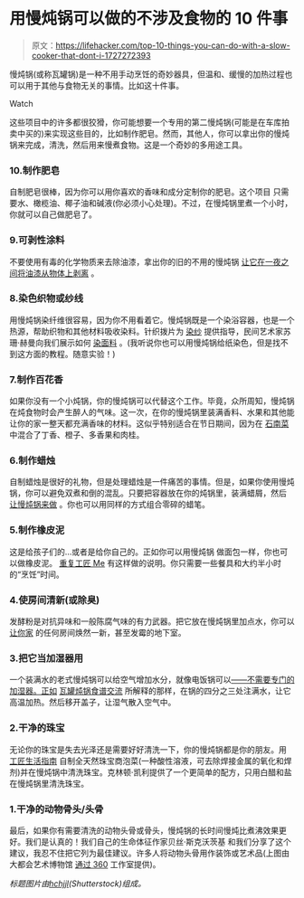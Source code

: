 # 用慢炖锅可以做的不涉及食物的 10 件事

> 原文：<https://lifehacker.com/top-10-things-you-can-do-with-a-slow-cooker-that-dont-i-1727272393>

慢炖锅(或称瓦罐锅)是一种不用手动烹饪的奇妙器具，但温和、缓慢的加热过程也可以用于其他与食物无关的事情。比如这十件事。

Watch

这些项目中的许多都很狡猾，你可能想要一个专用的第二慢炖锅(可能是在车库拍卖中买的)来实现这些目的，比如制作肥皂。然而，其他人，你可以拿出你的慢炖锅来完成，清洗，然后用来慢煮食物。这是一个奇妙的多用途工具。

### 10.制作肥皂

自制肥皂很棒，因为你可以用你喜欢的香味和成分定制你的肥皂。这个项目 只需要水、橄榄油、椰子油和碱液(你必须小心处理)。不过，在慢炖锅里煮一个小时，你就可以自己做肥皂了。

### 9.可剥性涂料

不要使用有毒的化学物质来去除油漆，拿出你的旧的不用的慢炖锅 [让它在一夜之间将油漆从物体上剥离](http://lifehacker.com/remove-paint-with-a-slow-cooker-and-water-5897802) 。

### 8.染色织物或纱线

用慢炖锅染纤维很容易，因为你不用看着它。慢炖锅既是一个染浴容器，也是一个热源，帮助织物和其他材料吸收染料。针织拨片为 [染纱](http://tutorials.knitpicks.com/wptutorials/crock-pot-dyeing/) 提供指导，民间艺术家苏珊·赫曼向我们展示如何 [染面料](http://susanhemann.blogspot.com/2014/10/the-crock-pot-revisited-unusual-use.html) 。(我听说你也可以用慢炖锅给纸染色，但是找不到这方面的教程。随意实验！)

### 7.制作百花香

如果你没有一个小炖锅，你的慢炖锅可以代替这个工作。毕竟，众所周知，慢炖锅在炖食物时会产生醉人的气味。这一次，在你的慢炖锅里装满香料、水果和其他能让你的家一整天都充满香味的材料。这似乎特别适合在节日期间，因为在 [石南菜](http://www.heathersdish.com/thedish/simple-homemade-christmas-potpourri/) 中混合了丁香、橙子、多香果和肉桂。

### 6.制作蜡烛

自制蜡烛是很好的礼物，但是处理蜡烛是一件痛苦的事情。但是，如果你使用慢炖锅，你可以避免双煮和倒的混乱。只要把容器放在你的炖锅里，装满蜡屑，然后 [让慢炖锅来做](http://lifehacker.com/use-a-crock-pot-to-make-homemade-candles-5428429) 。你也可以用同样的方式组合零碎的蜡笔。

### 5.制作橡皮泥

这是给孩子们的…或者是给你自己的。正如你可以用慢炖锅 做面包一样，你也可以做橡皮泥。 [重复工匠 Me](http://www.repeatcrafterme.com/2012/01/crock-pot-play-dough.html) 有这样做的说明。你只需要一些餐具和大约半小时的“烹饪”时间。

### 4.使房间清新(或除臭)

发酵粉是对抗异味和一般陈腐气味的有力武器。把它放在慢炖锅里加点水，你可以 [让你家](http://lifehacker.com/freshen-any-room-with-baking-soda-and-a-crockpot-1535353327) 的任何房间焕然一新，甚至发霉的地下室。

### 3.把它当加湿器用

一个装满水的老式慢炖锅可以给空气增加水分，就像电饭锅可以[——不需要专门的加湿器。正如](http://lifehacker.com/repurpose-a-rice-cooker-as-a-humidifier-5914539) [瓦罐炖锅食谱交流](http://crockpotrecipeexchange.com/2012/01/using-your-crock-pot-as-humidifier.html) 所解释的那样，在锅的四分之三处注满水，让它高温加热。然后移开盖子，让湿气散入空气中。

### 2.干净的珠宝

无论你的珠宝是失去光泽还是需要好好清洗一下，你的慢炖锅都是你的朋友。用 [工匠生活指南](http://www.natashalh.com/tutorial-thursday-recipe-to-make-your-own-natural-jewelers-pickle/) 自制全天然珠宝商泡菜(一种酸性溶液，可去除焊接金属的氧化和焊剂)并在慢炖锅中清洗珠宝。克林顿·凯利提供了一个更简单的配方，只用白醋和盐在慢炖锅里清洗珠宝。

### 1.干净的动物骨头/头骨

最后，如果你有需要清洗的动物头骨或骨头，慢炖锅的长时间慢炖比煮沸效果更好。我们是认真的！我们自己的生命体征作家贝丝·斯克沃茨基 和我们分享了这个建议，我忍不住把它列为最佳建议。许多人将动物头骨用作装饰或艺术品(上图由大都会艺术博物馆 [通过 360](http://www.studio360.org/story/96236-georgia-okeeffes-skull-paintings/) 工作室提供)。

*标题图片由*[*hchjjl*](http://www.shutterstock.com/pic-295011041/stock-vector-cooker-doodle-seamless-pattern-background.html?src=dt_recently_viewed-1)*(Shutterstock)组成。*